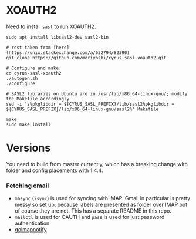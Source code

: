 # XOAUTH2

Need to install `sasl` to run XOAUTH2.

```
sudo apt install libsasl2-dev sasl2-bin

# rest taken from [here](https://unix.stackexchange.com/a/632794/82390)
git clone https://github.com/moriyoshi/cyrus-sasl-xoauth2.git

# Configure and make.
cd cyrus-sasl-xoauth2
./autogen.sh
./configure

# SASL2 libraries on Ubuntu are in /usr/lib/x86_64-linux-gnu/; modify the Makefile accordingly
sed -i 's%pkglibdir = ${CYRUS_SASL_PREFIX}/lib/sasl2%pkglibdir = ${CYRUS_SASL_PREFIX}/lib/x86_64-linux-gnu/sasl2%' Makefile

make
sudo make install
```

# Versions

You need to build from master currently, which has a breaking change with folder and config placements with 1.4.4.

### Fetching email

- `mbsync` (`isync`) is used for syncing with IMAP. Gmail in particular is pretty messy so set up, because labels are presented as folder over IMAP but of course they are not. This has a separate README in this repo.
- `mailctl` is used for OAUTH and `pass` is used for just password authentication
- [goimapnotify](https://gitlab.com/shackra/goimapnotify)
